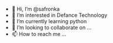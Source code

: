- 👋 Hi, I’m @safronka
- 👀 I’m interested in Defance Technology
- 🌱 I’m currently learning python
- 💞️ I’m looking to collaborate on ...
- 📫 How to reach me ...

<!---
safronka/safronka is a ✨ special ✨ repository because its `README.md` (this file) appears on your GitHub profile.
You can click the Preview link to take a look at your changes.
--->
